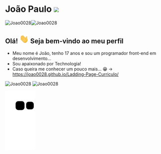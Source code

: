 # João Paulo <img src="https://emojis.slackmojis.com/emojis/images/1531849430/4246/blob-sunglasses.gif" width="30"/>

<div style="display: flex">
<img src = "https://komarev.com/ghpvc/?username=Joao0028&label=Profile%20views&color=brightgreen" alt="Joao0028"  style="float:right, margin-right:10px"/>
<img src="https://img.shields.io/github/followers/Joao0028?label=Follow&color=brightgreen" alt="Joao0028" style="float:left" />
</div>

## Olá! <img  src="https://raw.githubusercontent.com/ABSphreak/ABSphreak/master/gifs/Hi.gif" width="30" /> Seja bem-vindo ao meu perfil
- Meu nome é João, tenho 17 anos e sou um programador front-end em desenvolvimento...
- Sou apaixonado por Technologia!
- Caso queira me conhecer um pouco mais... 😁 -> https://joao0028.github.io/Ladding-Page-Curriculo/
<div>
  <img height="180em" src="https://github-readme-stats.vercel.app/api?username=Joao0028&show_icons=true&count_private=true&locale=pt-BR&theme=dark" alt="Joao0028" />
  <img height="180em" src="https://github-readme-stats.vercel.app/api/top-langs/?username=Joao0028&layout=compact&langs_count=7&count_private=true&locale=pt-BR&theme=dark" alt="Joao0028" />
</div>

![Snake animation](https://github.com/Joao0028/Joao0028/blob/output/github-contribution-grid-snake.svg)
